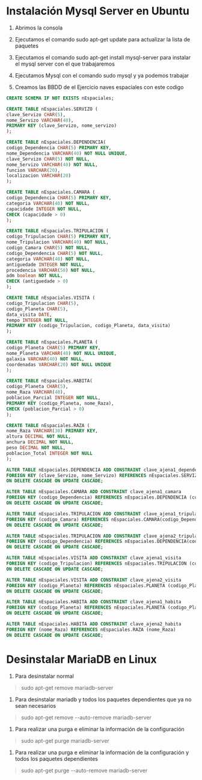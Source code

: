 # Instalación Mysql Server en Ubuntu

1. Abrimos la consola 
1. Ejecutamos el comando sudo apt-get update para actualizar la lista de paquetes

1. Ejecutamos el comando sudo apt-get install mysql-server para instalar el mysql server con el que trabajaremos

1. Ejecutamos Mysql con el comando sudo mysql y ya podemos trabajar

1. Creamos las BBDD de el Ejercicio naves espaciales con este codigo

```sql
CREATE SCHEMA IF NOT EXISTS nEspaciales;

CREATE TABLE nEspaciales.SERVIZO (
clave_Servizo CHAR(5),
nome_Servizo VARCHAR(40),
PRIMARY KEY (clave_Servizo, nome_servizo)
);

CREATE TABLE nEspaciales.DEPENDENCIA(
codigo_Dependencia CHAR(5) PRIMARY KEY,
nome_Dependencia VARCHAR(40) NOT NULL UNIQUE,
clave_Servizo CHAR(5) NOT NULL,
nome_Servizo VARCHAR(40) NOT NULL,
funcion VARCHAR(20),
localizacion VARCHAR(20)
);

CREATE TABLE nEspaciales.CAMARA (
codigo_Dependencia CHAR(5) PRIMARY KEY,
categoria VARCHAR(40) NOT NULL,
capacidade INTEGER NOT NULL,
CHECK (capacidade > 0)
);

CREATE TABLE nEspaciales.TRIPULACION (
codigo_Tripulacion CHAR(5) PRIMARY KEY,
nome_Tripulacion VARCHAR(40) NOT NULL,
codigo_Camara CHAR(5) NOT NULL,
codigo_Dependencia CHAR(5) NOT NULL,
categoria VARCHAR(40) NOT NULL,
antiguedade INTEGER NOT NULL,
procedencia VARCHAR(50) NOT NULL,
adm boolean NOT NULL,
CHECK (antiguedade > 0)
);

CREATE TABLE nEspaciales.VISITA (
codigo_Tripulacion CHAR(5),
codigo_Planeta CHAR(5),
data_visita DATE,
tempo INTEGER NOT NULL,
PRIMARY KEY (codigo_Tripulacion, codigo_Planeta, data_visita)
);

CREATE TABLE nEspaciales.PLANETA (
codigo_Planeta CHAR(5) PRIMARY KEY,
nome_Planeta VARCHAR(40) NOT NULL UNIQUE,
galaxia VARCHAR(40) NOT NULL,
coordenadas VARCHAR(20) NOT NULL UNIQUE
);

CREATE TABLE nEspaciales.HABITA(
codigo_Planeta CHAR(5),
nome_Raza VARCHAR(40),
poblacion_Parcial INTEGER NOT NULL,
PRIMARY KEY (codigo_Planeta, nome_Raza),
CHECK (poblacion_Parcial > 0)
);

CREATE TABLE nEspaciales.RAZA (
nome_Raza VARCHAR(30) PRIMARY KEY,
altura DECIMAL NOT NULL,
anchura DECIMAL NOT NULL,
peso DECIMAL NOT NULL, 
poblacion_Total INTEGER NOT NULL
);

ALTER TABLE nEspaciales.DEPENDENCIA ADD CONSTRAINT clave_ajena1_dependencia
FOREIGN KEY (clave_Servizo, nome_Servizo) REFERENCES nEspaciales.SERVIZO (clave_Servizo, nome_Servizo)
ON DELETE CASCADE ON UPDATE CASCADE;

ALTER TABLE nEspaciales.CAMARA ADD CONSTRAINT clave_ajena1_camara
FOREIGN KEY (codigo_Dependencia) REFERENCES nEspaciales.DEPENDENCIA (codigo_Dependencia)
ON DELETE CASCADE ON UPDATE CASCADE;

ALTER TABLE nEspaciales.TRIPULACION ADD CONSTRAINT clave_ajena1_tripulacion
FOREIGN KEY (codigo_Camara) REFERENCES nEspaciales.CAMARA(codigo_Dependencia)
ON DELETE CASCADE ON UPDATE CASCADE;

ALTER TABLE nEspaciales.TRIPULACION ADD CONSTRAINT clave_ajena2_tripulacion
FOREIGN KEY (codigo_Dependencia) REFERENCES nEspaciales.DEPENDENCIA(codigo_Dependencia)
ON DELETE CASCADE ON UPDATE CASCADE;

ALTER TABLE nEspaciales.VISITA ADD CONSTRAINT clave_ajena1_visita
FOREIGN KEY (codigo_Tripulacion) REFERENCES nEspaciales.TRIPULACION (codigo_Tripulacion)
ON DELETE CASCADE ON UPDATE CASCADE;

ALTER TABLE nEspaciales.VISITA ADD CONSTRAINT clave_ajena2_visita
FOREIGN KEY (codigo_Planeta) REFERENCES nEspaciales.PLANETA (codigo_Planeta)
ON DELETE CASCADE ON UPDATE CASCADE;

ALTER TABLE nEspaciales.HABITA ADD CONSTRAINT clave_ajena1_habita
FOREIGN KEY (codigo_Planeta) REFERENCES nEspaciales.PLANETA (codigo_Planeta)
ON DELETE CASCADE ON UPDATE CASCADE;

ALTER TABLE nEspaciales.HABITA ADD CONSTRAINT clave_ajena2_habita
FOREIGN KEY (nome_Raza) REFERENCES nEspaciales.RAZA (nome_Raza)
ON DELETE CASCADE ON UPDATE CASCADE;

```

# Desinstalar MariaDB en Linux

1. Para desinstalar normal 
> sudo apt-get remove mariadb-server
1. Para desinstalar mariadb y todos los paquetes dependientes que ya no sean necesarios
> sudo apt-get remove --auto-remove mariadb-server
1. Para realizar una purga e eliminar la información de la configuración
> sudo apt-get purge mariadb-server
1.  Para realizar una purga e eliminar la información de la configuración y todos los paquetes dependientes
> sudo apt-get purge --auto-remove mariadb-server


